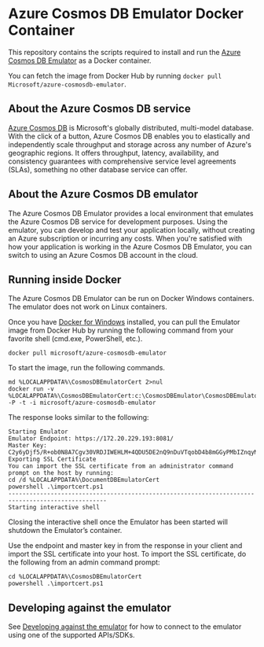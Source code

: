 # Azure Cosmos DB Emulator Docker Container

This repository contains the scripts required to install and run the  [Azure Cosmos DB Emulator](https://docs.microsoft.com/azure/documentdb/documentdb-nosql-local-emulator) as a Docker container. 

You can fetch the image from Docker Hub by running `docker pull Microsoft/azure-cosmosdb-emulator`.

## About the Azure Cosmos DB service
[Azure Cosmos DB](https://docs.microsoft.com/azure/cosmos-db/introduction) is Microsoft's globally distributed, multi-model database. With the click of a button, Azure Cosmos DB enables you to elastically and independently scale throughput and storage across any number of Azure's geographic regions. It offers throughput, latency, availability, and consistency guarantees with comprehensive service level agreements (SLAs), something no other database service can offer.

## About the Azure Cosmos DB emulator

The Azure Cosmos DB Emulator provides a local environment that emulates the Azure Cosmos DB service for development purposes. Using the emulator, you can develop and test your application locally, without creating an Azure subscription or incurring any costs. When you're satisfied with how your application is working in the Azure Cosmos DB Emulator, you can switch to using an Azure Cosmos DB account in the cloud.

## Running inside Docker

The Azure Cosmos DB Emulator can be run on Docker Windows containers. The emulator does not work on Linux containers. 

Once you have [Docker for Windows](https://www.docker.com/docker-windows) installed, you can pull the Emulator image from Docker Hub by running the following command from your favorite shell (cmd.exe, PowerShell, etc.).

```      
docker pull microsoft/azure-cosmosdb-emulator 
```
To start the image, run the following commands.

``` 
md %LOCALAPPDATA%\CosmosDBEmulatorCert 2>nul
docker run -v %LOCALAPPDATA%\CosmosDBEmulatorCert:c:\CosmosDBEmulator\CosmosDBEmulatorCert -P -t -i microsoft/azure-cosmosdb-emulator
```

The response looks similar to the following:

```
Starting Emulator
Emulator Endpoint: https://172.20.229.193:8081/
Master Key: C2y6yDjf5/R+ob0N8A7Cgv30VRDJIWEHLM+4QDU5DE2nQ9nDuVTqobD4b8mGGyPMbIZnqyMsEcaGQy67XIw/Jw==
Exporting SSL Certificate
You can import the SSL certificate from an administrator command prompt on the host by running:
cd /d %LOCALAPPDATA%\DocumentDBEmulatorCert
powershell .\importcert.ps1
--------------------------------------------------------------------------------------------------
Starting interactive shell
``` 

Closing the interactive shell once the Emulator has been started will shutdown the Emulator’s container.

Use the endpoint and master key in from the response in your client and import the SSL certificate into your host. To import the SSL certificate, do the following from an admin command prompt:

```
cd %LOCALAPPDATA%\CosmosDBEmulatorCert
powershell .\importcert.ps1
```

## Developing against the emulator
See [Developing against the emulator](https://docs.microsoft.com/azure/documentdb/documentdb-nosql-local-emulator#developing-with-the-emulator) for how to connect to the emulator using one of the supported APIs/SDKs.

